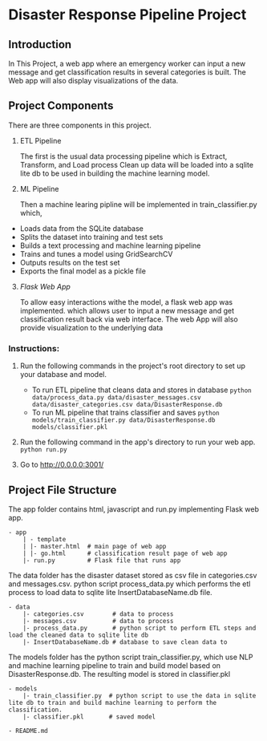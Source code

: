 # Disaster Response Pipeline Project

## Introduction

In This Project, a web app where an emergency worker can input a new message and get classification results in several categories is built. The Web app will also display visualizations of the data.

## Project Components

There are three components in this project.
1. ETL Pipeline

   The first is the usual data processing pipeline which is Extract, Transform, and Load process Clean up data will be loaded into a sqlite lite db to be used in building the machine learning model.

2. ML Pipeline

   Then a machine learing pipline will be implemented in train_classifier.py which,

- Loads data from the SQLite database
- Splits the dataset into training and test sets
- Builds a text processing and machine learning pipeline
- Trains and tunes a model using GridSearchCV
- Outputs results on the test set
- Exports the final model as a pickle file

3. *Flask Web App*

   To allow easy interactions withe the model, a flask web app was implemented. which allows user to input a new message and get classification result back via web interface. The web App will also provide visualization to the underlying data

### Instructions:
1. Run the following commands in the project's root directory to set up your database and model.

    - To run ETL pipeline that cleans data and stores in database
        `python data/process_data.py data/disaster_messages.csv data/disaster_categories.csv data/DisasterResponse.db`
    - To run ML pipeline that trains classifier and saves
        `python models/train_classifier.py data/DisasterResponse.db models/classifier.pkl`

2. Run the following command in the app's directory to run your web app.
    `python run.py`

3. Go to http://0.0.0.0:3001/

## Project File Structure

The app folder contains html, javascript and run.py implementing Flask web app.

    - app
        | - template
        | |- master.html  # main page of web app
        | |- go.html      # classification result page of web app
        |- run.py         # Flask file that runs app

The data folder has the disaster dataset stored as csv file in categories.csv and messages.csv. python script process_data.py which performs the etl process to load data to sqlite lite InsertDatabaseName.db file.

    - data
        |- categories.csv        # data to process 
        |- messages.csv          # data to process
        |- process_data.py       # python script to perform ETL steps and load the cleaned data to sqlite lite db
        |- InsertDatabaseName.db # database to save clean data to

The models folder has the python script train_classifier.py, which use NLP and machine learning pipeline to train and build model based on DisasterResponse.db. The resulting model is stored in classifier.pkl

    - models
        |- train_classifier.py  # python script to use the data in sqlite lite db to train and build machine learning to perform the classification.
        |- classifier.pkl       # saved model 

    - README.md

